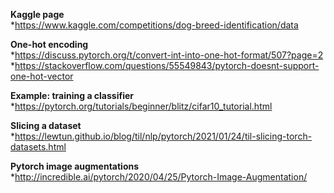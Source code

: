 **Kaggle page**  
  *https://www.kaggle.com/competitions/dog-breed-identification/data  
  
**One-hot encoding**  
  *https://discuss.pytorch.org/t/convert-int-into-one-hot-format/507?page=2  
  *https://stackoverflow.com/questions/55549843/pytorch-doesnt-support-one-hot-vector  
  
**Example: training a classifier**  
  *https://pytorch.org/tutorials/beginner/blitz/cifar10_tutorial.html  
  
**Slicing a dataset**  
  *https://lewtun.github.io/blog/til/nlp/pytorch/2021/01/24/til-slicing-torch-datasets.html  
  
**Pytorch image augmentations**  
  *http://incredible.ai/pytorch/2020/04/25/Pytorch-Image-Augmentation/  
  
